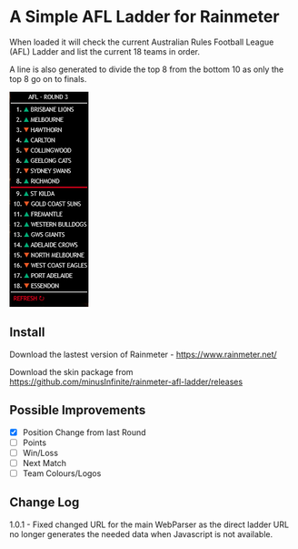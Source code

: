 # A Simple AFL Ladder for Rainmeter

When loaded it will check the current Australian Rules Football League (AFL) Ladder and list the current 18 teams in order.

A line is also generated to divide the top 8 from the bottom 10 as only the top 8 go on to finals.

![skin example](./skin_example.png)

## Install

Download the lastest version of Rainmeter - <https://www.rainmeter.net/>

Download the skin package from <https://github.com/minusInfinite/rainmeter-afl-ladder/releases>

## Possible Improvements

- [X] Position Change from last Round
- [ ] Points
- [ ] Win/Loss
- [ ] Next Match
- [ ] Team Colours/Logos

## Change Log

1.0.1 - Fixed changed URL for the main WebParser as the direct ladder URL no longer generates the needed data when Javascript is not available.
